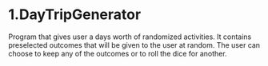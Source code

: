 # 1.DayTripGenerator
Program that gives user a days worth of randomized activities.
It contains preselected outcomes that will be given to the user at random. The user can choose to keep any of the outcomes or to roll the dice for another.

